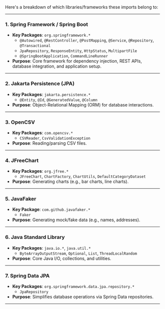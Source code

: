 Here's a breakdown of which libraries/frameworks these imports belong to:

---

### **1. Spring Framework / Spring Boot**
- **Key Packages**: `org.springframework.*`
  - `@Autowired`, `@RestController`, `@PostMapping`, `@Service`, `@Repository`, `@Transactional`
  - `JpaRepository`, `ResponseEntity`, `HttpStatus`, `MultipartFile`
  - `@SpringBootApplication`, `CommandLineRunner`
- **Purpose**: Core framework for dependency injection, REST APIs, database integration, and application setup.

---

### **2. Jakarta Persistence (JPA)**
- **Key Packages**: `jakarta.persistence.*`
  - `@Entity`, `@Id`, `@GeneratedValue`, `@Column`
- **Purpose**: Object-Relational Mapping (ORM) for database interactions.

---

### **3. OpenCSV**
- **Key Packages**: `com.opencsv.*`
  - `CSVReader`, `CsvValidationException`
- **Purpose**: Reading/parsing CSV files.

---

### **4. JFreeChart**
- **Key Packages**: `org.jfree.*`
  - `JFreeChart`, `ChartFactory`, `ChartUtils`, `DefaultCategoryDataset`
- **Purpose**: Generating charts (e.g., bar charts, line charts).

---

### **5. JavaFaker**
- **Key Package**: `com.github.javafaker.*`
  - `Faker`
- **Purpose**: Generating mock/fake data (e.g., names, addresses).

---

### **6. Java Standard Library**
- **Key Packages**: `java.io.*`, `java.util.*`
  - `ByteArrayOutputStream`, `Optional`, `List`, `ThreadLocalRandom`
- **Purpose**: Core Java I/O, collections, and utilities.

---

### **7. Spring Data JPA**
- **Key Packages**: `org.springframework.data.jpa.repository.*`
  - `JpaRepository`
- **Purpose**: Simplifies database operations via Spring Data repositories.

---
